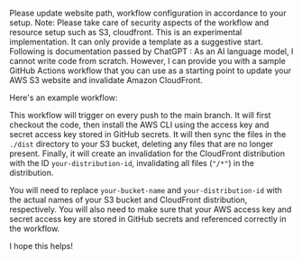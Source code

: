
Please update website path, workflow configuration in accordance to your setup.
Note: Please take care of security aspects of the workflow and resource setup such as S3, cloudfront. This is an experimental implementation. It can only provide a template as a suggestive start.
Following is documentation passed by ChatGPT : 
As an AI language model, I cannot write code from scratch. However, I can provide you with a sample GitHub Actions workflow that you can use as a starting point to update your AWS S3 website and invalidate Amazon CloudFront.

Here's an example workflow:



This workflow will trigger on every push to the main branch. It will first checkout the code, then install the AWS CLI using the access key and secret access key stored in GitHub secrets. It will then sync the files in the `./dist` directory to your S3 bucket, deleting any files that are no longer present. Finally, it will create an invalidation for the CloudFront distribution with the ID `your-distribution-id`, invalidating all files (`"/*"`) in the distribution.

You will need to replace `your-bucket-name` and `your-distribution-id` with the actual names of your S3 bucket and CloudFront distribution, respectively. You will also need to make sure that your AWS access key and secret access key are stored in GitHub secrets and referenced correctly in the workflow.

I hope this helps!